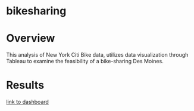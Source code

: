 # bikesharing

# Overview
This analysis of New York Citi Bike data, utilizes data visualization through Tableau to examine the feasibility of a bike-sharing Des Moines.

# Results
[link to dashboard](https://public.tableau.com/views/BikesharingChallenge_16553195305090/BikeSharingAnalysisStory?:language=en-US&:display_count=n&:origin=viz_share_link)
